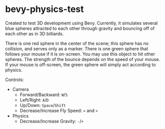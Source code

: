 # bevy-physics-test

Created to test 3D development using Bevy.
Currently, it simulates several blue spheres attracted to each other through gravity and bouncing off of each other as in 3D billiards.

There is one red sphere in the center of the scene; this sphere has no collision, and serves only as a marker.
There is one green sphere that follows your mouse if it is on-screen.
You may use this object to hit other spheres. The strength of the bounce depends on the speed of your mouse.
If your mouse is off-screen, the green sphere will simply act according to physics.

Controls:
- Camera
  - Forward/Backward: `W`/`S`
  - Left/Right: `A`/`D`
  - Up/Down: `Space`/`Shift`
  - Decrease/Increase Fly Speed: `<` and `>`
- Physics
  - Decrease/Increase Gravity: `-`/`+`

